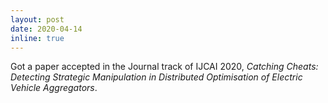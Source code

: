 ```yaml
---
layout: post
date: 2020-04-14
inline: true
---
```

Got a paper accepted in the Journal track of IJCAI 2020, *Catching Cheats: Detecting Strategic Manipulation in Distributed Optimisation of Electric Vehicle Aggregators*.
